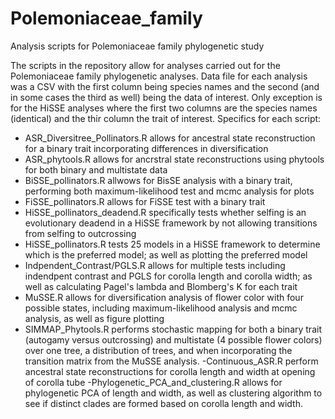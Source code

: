 # Polemoniaceae_family
Analysis scripts for Polemoniaceae family phylogenetic study

The scripts in the repository allow for analyses carried out for the Polemoniaceae family phylogenetic analyses. Data file for each analysis was a CSV with the first column being species names and the second (and in some cases the third as well) being the data of interest. Only exception is for the HiSSE analyses where the first two columns are the species names (identical) and the thir column the trait of interest. Specifics for each script:

- ASR_Diversitree_Pollinators.R allows for ancestral state reconstruction for a binary trait incorporating differences in diversification
- ASR_phytools.R allows for ancrstral state reconstructions using phytools for both binary and multistate data
- BiSSE_pollinators.R allwows for BisSE analysis with a binary trait, performing both maximum-likelihood test and mcmc analysis for plots
- FiSSE_pollinators.R allows for FiSSE test with a binary trait
- HiSSE_pollinators_deadend.R specifically tests whether selfing is an evolutionary deadend in a HiSSE framework by not allowing transitions from selfing to outcrossing
- HiSSE_pollinators.R tests 25 models in a HiSSE framework to determine which is the preferred model; as well as plotting the preferred model
- Indpendent_Contrast/PGLS.R allows for multiple tests including indendpent contrast and PGLS for corolla length and corolla width; as well as calculating Pagel's lambda and Blomberg's K for each trait
- MuSSE.R allows for diversification analysis of flower color with four possible states, including maximum-likelihood analysis and mcmc analysis, as well as figure plotting
- SIMMAP_Phytools.R performs stochastic mapping for both a binary trait (autogamy versus outcrossing) and multistate (4 possible flower colors) over one tree, a distribution of trees, and when incorporating the transition matrix from the MuSSE analysis.
-Continuous_ASR.R perform ancestral state reconstructions for corolla length and width at opening of corolla tube
-Phylogenetic_PCA_and_clustering.R allows for phylogenetic PCA of length and width, as well as clustering algorithm to see if distinct clades are formed based on corolla length and width.
